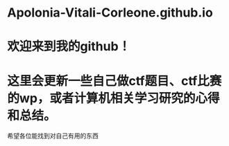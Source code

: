 # Apolonia-Vitali-Corleone.github.io
# 欢迎来到我的github！
# 这里会更新一些自己做ctf题目、ctf比赛的wp，或者计算机相关学习研究的心得和总结。
希望各位能找到对自己有用的东西
